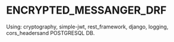 # ENCRYPTED_MESSANGER_DRF
Using: cryptography, simple-jwt, rest_framework, django, logging, cors_headersand POSTGRESQL DB.
